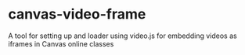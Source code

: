 # canvas-video-frame
A tool for setting up and loader using video.js for embedding videos as iframes in Canvas online classes
